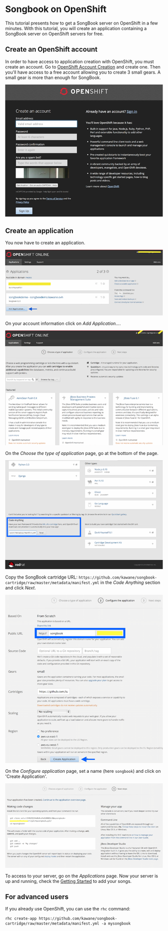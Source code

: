 # Songbook on OpenShift

This tutorial presents how to get a SongBook server on OpenShift in a few minutes.
With this tutorial, you will create an application containing a SongBook server on OpenShift servers for free.

## Create an OpenShift account

In order to have access to application creation with OpenShift, you must create an account.
Go to [OpenShift Account Creation](https://openshift.redhat.com/app/account/new?then=%2Fapp%2Faccount&web_user) and create one.
Then you'll have access to a free account allowing you to create 3 small gears. A small gear is more than enough for SongBook.

![AccountCreation](img/openshift/AccountCreation.png)


## Create an application

You now have to create an application.

![AccountInformation](img/openshift/AccountInformation.png)

On your account information click on *Add Application...*.

![ChooseApplication1](img/openshift/ChooseApplication1.png)

On the *Choose the type of application* page, go at the bottom of the page.

![ChooseApplication2](img/openshift/ChooseApplication2.png)

Copy the SongBook cartridge URL: `https://github.com/kawane/songbook-cartridge/raw/master/metadata/manifest.yml` in the *Code Anything* section and click *Next*.

![ConfigureApplication](img/openshift/ConfigureApplication.png)

On the *Configure application* page, set a name (here `songbook`) and click on 'Create Application'.

![NextSteps](img/openshift/NextSteps.png)

To access to your server, go on the *Applications* page.
Now your server is up and running, check the [Getting Started](Getting_Started.md) to add your songs.


## For advanced users

If you already use OpenShift, you can use the `rhc` command:


```shell
rhc create-app https://github.com/kawane/songbook-cartridge/raw/master/metadata/manifest.yml -a mysongbook
```


